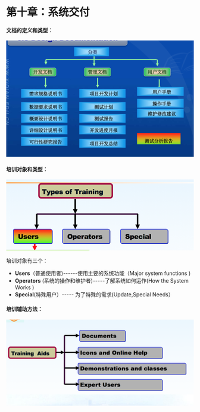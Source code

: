 # 第十章：系统交付

#### 文档的定义和类型：

![](https://github.com/tgpcai/XDU_Software_Engineering_Review/blob/master/notes/assets/t20.png)

#### 

#### 培训对象和类型：

![](https://github.com/tgpcai/XDU_Software_Engineering_Review/blob/master/notes/assets/t21.png)

培训对象有三个：

* **Users**（普通使用者\)------使用主要的系统功能（Major system functions
  \)
* **Operators** \(系统的操作和维护者\)-----了解系统如何运作\(How the System Works
  \)
* **Special**\(特殊用户）----- 为了特殊的需求\(Update,Special Needs）

#### 培训辅助方法：

![](https://github.com/tgpcai/XDU_Software_Engineering_Review/blob/master/notes/assets/t22.png)

